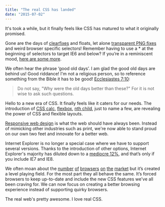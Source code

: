 ```yaml
---
title: "The real CSS has landed"
date: "2015-07-02"
---
```


It's took a while, but it finally feels like CSS has matured to what it originally promised.

Gone are the days of [clearfixes](http://nicolasgallagher.com/micro-clearfix-hack/) and floats, let alone [transparent PNG fixes](https://css-tricks.com/snippets/css/png-hack-for-ie-6/) and weird browser specific selectors! Remember having to use a \* at the beginning of selectors to target IE6 and below? If you’re in a reminiscent mood, [here are some more](https://css-tricks.com/snippets/css/browser-specific-hacks/).

We often hear the phrase ‘good old days’. I am glad the good old days are behind us! Good riddance! I'm not a religious person, so to reference something from the Bible it has to be good! [Ecclesiastes 7:10](http://www.biblestudytools.com/ecclesiastes/7-10.html):

> Do not say, "Why were the old days better than these?" For it is not wise to ask such questions.

Hello to a new era of CSS. It finally feels like it caters for our needs. The introduction of [CSS calc](https://daveredfern.com/2015/06/css-calc-is-more-supported-than-media-queries/), [flexbox](https://css-tricks.com/snippets/css/a-guide-to-flexbox/), [nth child](http://www.w3schools.com/cssref/sel_nth-child.asp), just to name a few, are revealing the power of CSS and flexible layouts.

[Responsive web design](http://alistapart.com/article/responsive-web-design) is what the web should have always been. Instead of mimicking other industries such as print, we're now able to stand proud on our own two feet and innovate for a better web.

Internet Explorer is no longer a special case where we have to support several versions. Thanks to the introduction of other options, Internet Explorer's majority has diluted down to a [mediocre 12%](http://caniuse.com/usage-table), and that’s only if you include IE7 and IE8.

We often moan about the [number](http://www.google.com/chrome/) [of](https://www.mozilla.org/en-GB/firefox/new/) [browsers](https://www.apple.com/uk/safari/) [on](http://windows.microsoft.com/en-GB/internet-explorer/download-ie) [the](http://www.opera.com/) [market](https://www.apple.com/uk/ios/) but it’s created a level playing field. For the most part they all behave the same. It’s forced browsers to keep up-to-date and include the new CSS features we've all been craving for. We can now focus on creating a better browsing experience instead of supporting quirky browsers.

The real web's pretty awesome. I love real CSS.
